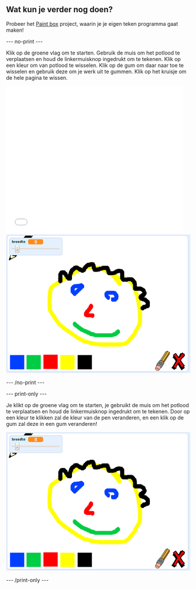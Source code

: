 ## Wat kun je verder nog doen?

Probeer het [Paint box](https://projects.raspberrypi.org/en/projects/paint-box?utm_source=pathway&utm_medium=whatnext&utm_campaign=projects) project, waarin je je eigen teken programma gaat maken!

--- no-print ---

Klik op de groene vlag om te starten. Gebruik de muis om het potlood te verplaatsen en houd de linkermuisknop ingedrukt om te tekenen. Klik op een kleur om van potlood te wisselen. Klik op de gum om daar naar toe te wisselen en gebruik deze om je werk uit te gummen. Klik op het kruisje om de hele pagina te wissen.

<div class="scratch-preview">
  <iframe allowtransparency="true" width="485" height="402" src="//scratch.mit.edu/projects/embed/267243161/?autostart=false" frameborder="0" scrolling="no"></iframe>
  <img src="images/paint-box-showcase.png">
</div>

--- /no-print ---

--- print-only ---

Je klikt op de groene vlag om te starten, je gebruikt de muis om het potlood te verplaatsen en houd de linkermuisknop ingedrukt om te tekenen. Door op een kleur te klikken zal de kleur van de pen veranderen, en een klik op de gum zal deze in een gum veranderen!

![showcase](images/paint-box-showcase.png)

--- /print-only ---
